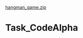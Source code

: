 [hangman_game.zip](https://github.com/user-attachments/files/22040862/hangman_game.zip)
# Task_CodeAlpha
